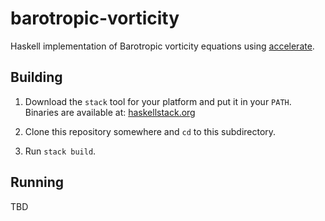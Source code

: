 barotropic-vorticity
====================

Haskell implementation of Barotropic vorticity equations using
[accelerate](https://acceleratehs.org).

## Building

1. Download the `stack` tool for your platform and put it in your `PATH`. Binaries are available at: [haskellstack.org](https://docs.haskellstack.org/en/stable/README/)

1. Clone this repository somewhere and `cd` to this subdirectory.

1. Run `stack build`.


## Running

TBD


<!-- vim: nospell
  -->

